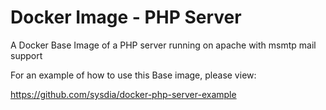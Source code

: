 Docker Image - PHP Server
=========================

A Docker Base Image of a PHP server running on apache with msmtp mail support

For an example of how to use this Base image, please view:

https://github.com/sysdia/docker-php-server-example
